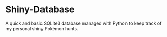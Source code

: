 # Shiny-Database
A quick and basic SQLite3 database managed with Python to keep track of my personal shiny Pokémon hunts.
